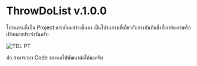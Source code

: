 # ThrowDoList v.1.0.0

โปรเเกรมนี้เป็น Project เเรกที่ผมสร้างขึ้นมา เป็นโปรเเกรมที่เกี่ยวกับการบันทึกสิ่งที่่เราต้องทำหรือเป้าหมายประจำวันครับ

![TDL PT](https://github.com/Thr0wb4ck/ThrowDoList-1.0.0/assets/73328618/305e0e7b-26ba-473a-8d74-6672e2893c62)



ปล.สามารถนำ Code ของผมไปพัฒนาต่อได้นะครับ 


